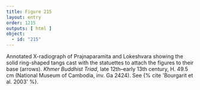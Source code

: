 ```yaml
---
title: Figure 215
layout: entry
order: 1215
outputs: [ html ]
object:
  - id: "215"
---
```


Annotated X-radiograph of Prajnaparamita and Lokeshvara showing the solid ring-shaped tangs cast with the statuettes to attach the figures to their base (arrows). *Khmer Buddhist Triad*, late 12th–early 13th century, H. 49.5 cm (National Museum of Cambodia, inv. Ga 2424). See {% cite 'Bourgarit et al. 2003' %}.
